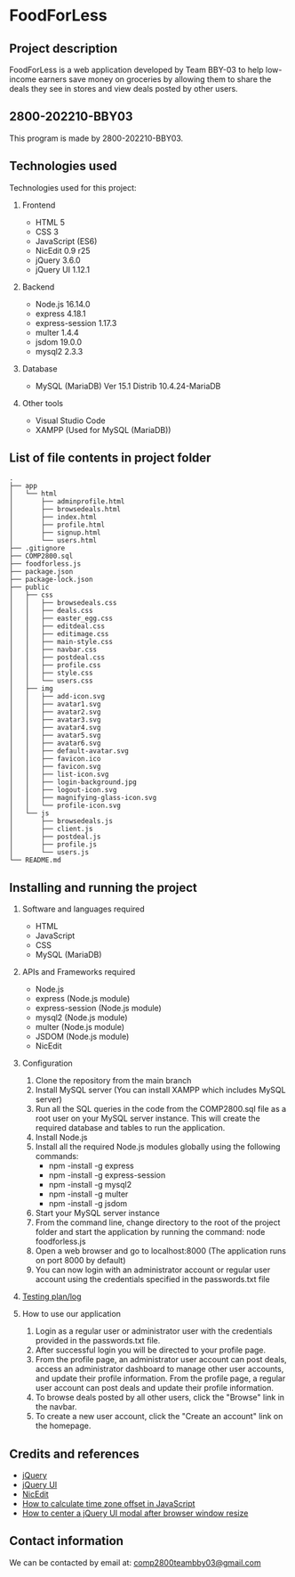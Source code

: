 # FoodForLess

## Project description

FoodForLess is a web application developed by Team BBY-03 to help low-income earners save money on groceries by allowing them to share the deals they see in stores and view deals posted by other users.

## 2800-202210-BBY03 

This program is made by 2800-202210-BBY03.

## Technologies used

Technologies used for this project:

1. Frontend
    * HTML 5 
    * CSS 3
    * JavaScript (ES6)
    * NicEdit 0.9 r25
    * jQuery 3.6.0
    * jQuery UI 1.12.1

2. Backend
    * Node.js 16.14.0
    * express 4.18.1
    * express-session 1.17.3
    * multer 1.4.4
    * jsdom 19.0.0
    * mysql2 2.3.3
    
3. Database
    * MySQL (MariaDB) Ver 15.1 Distrib 10.4.24-MariaDB

4. Other tools
    * Visual Studio Code
    * XAMPP (Used for MySQL (MariaDB))

## List of file contents in project folder
```
.
├── app                                
│   └── html                                
│       ├── adminprofile.html               
│       ├── browsedeals.html                
│       ├── index.html                      
│       ├── profile.html                    
│       ├── signup.html                     
│       └── users.html
├── .gitignore                    
├── COMP2800.sql                            
├── foodforless.js                          
├── package.json
├── package-lock.json
├── public                                  
│   ├── css                                 
│   │   ├── browsedeals.css                 
│   │   ├── deals.css                       
│   │   ├── easter_egg.css                  
│   │   ├── editdeal.css                    
│   │   ├── editimage.css
│   │   ├── main-style.css
│   │   ├── navbar.css
│   │   ├── postdeal.css
│   │   ├── profile.css
│   │   ├── style.css
│   │   └── users.css
│   ├── img
│   │   ├── add-icon.svg
│   │   ├── avatar1.svg
│   │   ├── avatar2.svg
│   │   ├── avatar3.svg
│   │   ├── avatar4.svg
│   │   ├── avatar5.svg
│   │   ├── avatar6.svg
│   │   ├── default-avatar.svg
│   │   ├── favicon.ico
│   │   ├── favicon.svg
│   │   ├── list-icon.svg
│   │   ├── login-background.jpg
│   │   ├── logout-icon.svg
│   │   ├── magnifying-glass-icon.svg
│   │   └── profile-icon.svg
│   └── js
│       ├── browsedeals.js
│       ├── client.js
│       ├── postdeal.js
│       ├── profile.js
│       └── users.js
└── README.md
```

## Installing and running the project

1. Software and languages required
    - HTML
    - JavaScript
    - CSS
    - MySQL (MariaDB)

2. APIs and Frameworks required
    - Node.js 
    - express (Node.js module)
    - express-session (Node.js module)
    - mysql2 (Node.js module)
    - multer (Node.js module)
    - JSDOM (Node.js module)
    - NicEdit

3. Configuration
    1. Clone the repository from the main branch
    2. Install MySQL server (You can install XAMPP which includes MySQL server)
    3. Run all the SQL queries in the code from the COMP2800.sql file as a root user on your MySQL server instance. This will create the required database and tables to run the application.
    4. Install Node.js
    5. Install all the required Node.js modules globally using the following commands:
        - npm -install -g express
        - npm -install -g express-session
        - npm -install -g mysql2
        - npm -install -g multer
        - npm -install -g jsdom
    6. Start your MySQL server instance
    7. From the command line, change directory to the root of the project folder and start the application by running the command: node foodforless.js
    8. Open a web browser and go to localhost:8000 (The application runs on port 8000 by default)
    9. You can now login with an administrator account or regular user account using the credentials specified in the passwords.txt file

4. [Testing plan/log](https://docs.google.com/spreadsheets/d/1hT7aN8KcQ0bGoOxY-3B9k68t5wRmzynt-ZkHXiF6c48/edit#gid=394496370)

5. How to use our application
    1. Login as a regular user or administrator user with the credentials provided in the passwords.txt file.
    2. After successful login you will be directed to your profile page.
    3. From the profile page, an administrator user account can post deals, access an administrator dashboard to manage other user accounts, and update their profile information. From the profile page, a regular user account can post deals and update their profile information.
    4. To browse deals posted by all other users, click the "Browse" link in the navbar.
    5. To create a new user account, click the "Create an account" link on the homepage.

## Credits and references

* [jQuery](https://jquery.com/)
* [jQuery UI](https://jqueryui.com/)
* [NicEdit](https://nicedit.com/)
* [How to calculate time zone offset in JavaScript](https://stackoverflow.com/questions/7403486/add-or-subtract-timezone-difference-to-javascript-date)
* [How to center a jQuery UI modal after browser window resize](https://stackoverflow.com/questions/3060146/how-to-auto-center-jquery-ui-dialog-when-resizing-browser)

## Contact information

We can be contacted by email at: comp2800teambby03@gmail.com
